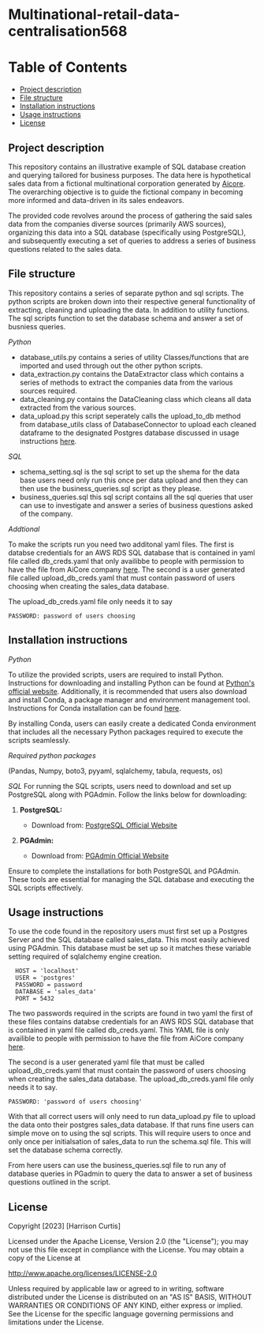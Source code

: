 <h1> Multinational-retail-data-centralisation568</h1>

<h1> Table of Contents</h1>

- [Project description](#project-description)
- [File structure](#file-structure)
- [Installation instructions](#installation-instructions)
- [Usage instructions](#usage-instructions)
- [License](#license)


## Project description
This repository contains an illustrative example of SQL database creation and querying tailored for business purposes. The data here is hypothetical sales data from a fictional multinational corporation generated by [Aicore](https://www.theaicore.com/). The overarching objective is to guide the fictional company in becoming more informed and data-driven in its sales endeavors.

The provided code revolves around the process of gathering the said sales data from the companies diverse sources (primarily AWS sources), organizing this data into a SQL database (specifically using PostgreSQL), and subsequently executing a set of queries to address a series of business questions related to the sales data.

## File structure
This repository contains a series of separate python and sql scripts. The python scripts are broken down into their respective general functionality of extracting, cleaning and uploading the data. In addition to utility functions. The sql scripts function to set the database schema and answer a set of busniess queries.

*Python*
- database_utils.py contains a series of utility Classes/functions that are imported and used through out the other python scripts.
- data_extraction.py contains the DataExtractor class which contains a series of methods to extract the companies data from the various sources required.
- data_cleaning.py contains the DataCleaning class which cleans all data extracted from the various sources.
- data_upload.py this script seperately calls the upload_to_db method from database_utils class of DatabaseConnector to upload each cleaned dataframe to the designated Postgres database discussed in usage instructions [here](#usage-instructions).

*SQL*
- schema_setting.sql is the sql script to set up the shema for the data base users need only run this once per data upload and then they can then use the business_queries.sql script as they please. 
- business_queries.sql this sql script contains all the sql queries that user can use to investigate and answer a series of business questions asked of the company.

*Addtional*

To make the scripts run you need two additonal yaml files. The first is databse credentials for an AWS RDS SQL database that is contained in yaml file called db_creds.yaml that  only availibbe to people with permission to have the file from AiCore company [here](https://www.theaicore.com/). The second is a user generated file called upload_db_creds.yaml that must contain password of users choosing when creating the sales_data database.

The upload_db_creds.yaml file only needs it to say 

``` 
PASSWORD: password of users choosing
```
## Installation instructions 
*Python* 

To utilize the provided scripts, users are required to install Python. Instructions for downloading and installing Python can be found at [Python's official website](https://www.python.org/downloads/). Additionally, it is recommended that users also download and install Conda, a package manager and environment management tool. Instructions for Conda installation can be found [here](https://docs.conda.io/projects/conda/en/stable/user-guide/install/download.html).

By installing Conda, users can easily create a dedicated Conda environment that includes all the necessary Python packages required to execute the scripts seamlessly.


*Required python packages*

(Pandas, Numpy, boto3, pyyaml, sqlalchemy, tabula, requests, os)

*SQL*
For running the SQL scripts, users need to download and set up PostgreSQL along with PGAdmin. Follow the links below for downloading:

1. **PostgreSQL:**
   - Download from: [PostgreSQL Official Website](https://www.postgresql.org/download/)

2. **PGAdmin:**
   - Download from: [PGAdmin Official Website](https://www.pgadmin.org/download/)

Ensure to complete the installations for both PostgreSQL and PGAdmin. These tools are essential for managing the SQL database and executing the SQL scripts effectively.

## Usage instructions

To use the code found in the repository users must first set up a Postgres Server and the SQL database called sales_data. This most easily achieved using PGAdmin. This database must be set up so it matches these variable setting required of sqlalchemy engine creation. 

```
  HOST = 'localhost'
  USER = 'postgres'
  PASSWORD = password
  DATABASE = 'sales_data'
  PORT = 5432
```

The two passwords required in the scripts are found in two yaml the first of these files contains databse credentials for an AWS RDS SQL database that is contained in yaml file called db_creds.yaml. This YAML file is only availible to people with permission to have the file from AiCore company [here](https://www.theaicore.com/).

The second is a user generated yaml file that must be called upload_db_creds.yaml that must contain the password of users choosing when creating the sales_data database. The upload_db_creds.yaml file only needs it to say.
```
PASSWORD: 'password of users choosing'
```

With that all correct users will only need to run data_upload.py file to upload the data onto their postgres sales_data database. If that runs fine users can simple move on to using the sql scripts. This will require users to once and only once per initialsation of sales_data to run the schema.sql file. This will set the database schema correctly.

From here users can use the business_queries.sql file to run any of database queries in PGadmin to query the data to answer a set of business questions outlined in the script.

## License 
Copyright [2023] [Harrison Curtis]

Licensed under the Apache License, Version 2.0 (the "License"); you may not use this file except in compliance with the License. You may obtain a copy of the License at

http://www.apache.org/licenses/LICENSE-2.0

Unless required by applicable law or agreed to in writing, software distributed under the License is distributed on an "AS IS" BASIS, WITHOUT WARRANTIES OR CONDITIONS OF ANY KIND, either express or implied. See the License for the specific language governing permissions and limitations under the License.